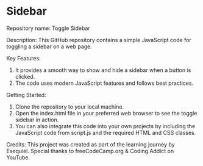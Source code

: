 # Sidebar

Repository name: Toggle Sidebar

Description: This GitHub repository contains a simple JavaScript code for toggling a sidebar on a web page.

Key Features:
1) It provides a smooth way to show and hide a sidebar when a button is clicked.
3) The code uses modern JavaScript features and follows best practices.

Getting Started:
1) Clone the repository to your local machine.
2) Open the index.html file in your preferred web browser to see the toggle sidebar in action.
3) You can also integrate this code into your own projects by including the JavaScript code from script.js and the required HTML and CSS classes.

Credits:
This project was created as part of the learning journey by Exequiel. Special thanks to freeCodeCamp.org & Coding Addict on YouTube.
